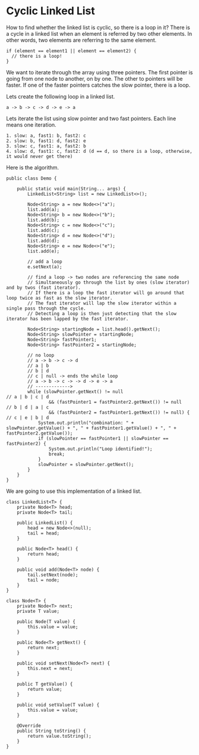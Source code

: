 # Cyclic Linked List

How to find whether the linked list is cyclic, so there is a loop in it? There is a cycle in a linked list when an element is referred by two other elements. In other words, two elements are referring to the same element.

```
if (element == element1 || element == element2) { 
  // there is a loop!
}
```

We want to iterate through the array using three pointers. The first pointer is going from one node to another, on by one. The other to pointers will be faster. If one of the faster pointers catches the slow pointer, there is a loop.

Lets create the following loop in a linked list.

```
a -> b -> c -> d -> e -> a
```

Lets iterate the list using slow pointer and two fast pointers. Each line means one iteration.

```
1. slow: a, fast1: b, fast2: c
2. slow: b, fast1: d, fast2: e
3. slow: c, fast1: a, fast2: b
4. slow: d, fast1: c, fast2: d (d == d, so there is a loop, otherwise, it would never get there)
```

Here is the algorithm.

```
public class Demo {

    public static void main(String... args) {
        LinkedList<String> list = new LinkedList<>();

        Node<String> a = new Node<>("a");
        list.add(a);
        Node<String> b = new Node<>("b");
        list.add(b);
        Node<String> c = new Node<>("c");
        list.add(c);
        Node<String> d = new Node<>("d");
        list.add(d);
        Node<String> e = new Node<>("e");
        list.add(e);

        // add a loop
        e.setNext(a);

        // find a loop -> two nodes are referencing the same node
        // Simultaneously go through the list by ones (slow iterator) and by twos (fast iterator).
        // If there is a loop the fast iterator will go around that loop twice as fast as the slow iterator.
        // The fast iterator will lap the slow iterator within a single pass through the cycle.
        // Detecting a loop is then just detecting that the slow iterator has been lapped by the fast iterator.

        Node<String> startingNode = list.head().getNext();
        Node<String> slowPointer = startingNode;
        Node<String> fastPointer1;
        Node<String> fastPointer2 = startingNode;

        // no loop
        // a -> b -> c -> d
        // a | b
        // b | d
        // c | null -> ends the while loop
        // a -> b -> c -> -> d -> e -> a
        // ------------->
        while (slowPointer.getNext() != null                          // a | b | c | d
                && (fastPointer1 = fastPointer2.getNext()) != null    // b | d | a | c
                && (fastPointer2 = fastPointer1.getNext()) != null) { // c | e | b | d
            System.out.println("combination: " + slowPointer.getValue() + ", " + fastPointer1.getValue() + ", " + fastPointer2.getValue());
            if (slowPointer == fastPointer1 || slowPointer == fastPointer2) {
                System.out.println("Loop identified!");
                break;
            }
            slowPointer = slowPointer.getNext();
        }
    }
}
```

We are going to use this implementation of a linked list.

```
class LinkedList<T> {
    private Node<T> head;
    private Node<T> tail;

    public LinkedList() {
        head = new Node<>(null);
        tail = head;
    }

    public Node<T> head() {
        return head;
    }

    public void add(Node<T> node) {
        tail.setNext(node);
        tail = node;
    }
}

class Node<T> {
    private Node<T> next;
    private T value;

    public Node(T value) {
        this.value = value;
    }

    public Node<T> getNext() {
        return next;
    }

    public void setNext(Node<T> next) {
        this.next = next;
    }

    public T getValue() {
        return value;
    }

    public void setValue(T value) {
        this.value = value;
    }

    @Override
    public String toString() {
        return value.toString();
    }
}
```



